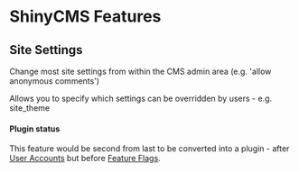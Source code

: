 # ShinyCMS Features

## Site Settings

Change most site settings from within the CMS admin area (e.g. 'allow anonymous comments')

Allows you to specify which settings can be overridden by users - e.g. site_theme


#### Plugin status

This feature would be second from last to be converted into a plugin - after [User Accounts](UserAccounts.md) but before [Feature Flags](FeatureFlags.md).
